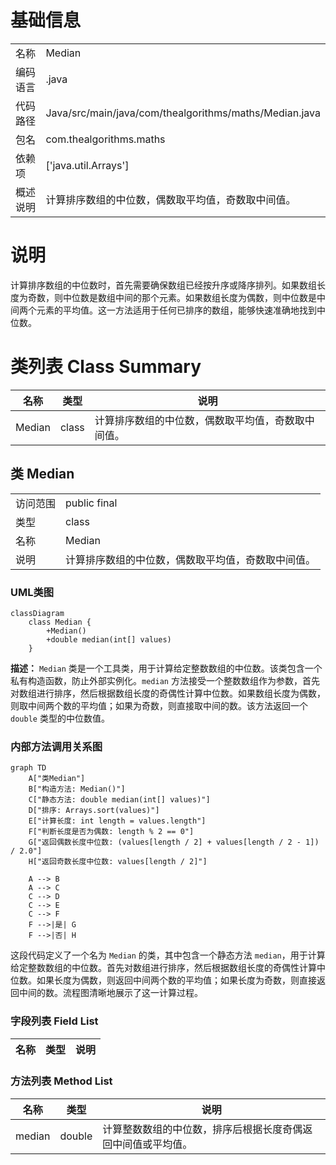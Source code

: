 # 基础信息

|      |      |
|------|------|
| 名称 | Median |
| 编码语言 | .java |
| 代码路径 | Java/src/main/java/com/thealgorithms/maths/Median.java |
| 包名 | com.thealgorithms.maths |
| 依赖项 | ['java.util.Arrays'] |
| 概述说明 | 计算排序数组的中位数，偶数取平均值，奇数取中间值。 |

# 说明

计算排序数组的中位数时，首先需要确保数组已经按升序或降序排列。如果数组长度为奇数，则中位数是数组中间的那个元素。如果数组长度为偶数，则中位数是中间两个元素的平均值。这一方法适用于任何已排序的数组，能够快速准确地找到中位数。

# 类列表 Class Summary

| 名称   | 类型  | 说明 |
|-------|------|-------------|
| Median | class | 计算排序数组的中位数，偶数取平均值，奇数取中间值。 |



## 类 Median

|      |      |
|------|------|
| 访问范围 | public final |
| 类型 | class |
| 名称 | Median |
| 说明 | 计算排序数组的中位数，偶数取平均值，奇数取中间值。 |


### UML类图

```mermaid
classDiagram
    class Median {
        +Median()
        +double median(int[] values)
    }
```

**描述：**
`Median` 类是一个工具类，用于计算给定整数数组的中位数。该类包含一个私有构造函数，防止外部实例化。`median` 方法接受一个整数数组作为参数，首先对数组进行排序，然后根据数组长度的奇偶性计算中位数。如果数组长度为偶数，则取中间两个数的平均值；如果为奇数，则直接取中间的数。该方法返回一个 `double` 类型的中位数值。


### 内部方法调用关系图

```mermaid
graph TD
    A["类Median"]
    B["构造方法: Median()"]
    C["静态方法: double median(int[] values)"]
    D["排序: Arrays.sort(values)"]
    E["计算长度: int length = values.length"]
    F["判断长度是否为偶数: length % 2 == 0"]
    G["返回偶数长度中位数: (values[length / 2] + values[length / 2 - 1]) / 2.0"]
    H["返回奇数长度中位数: values[length / 2]"]

    A --> B
    A --> C
    C --> D
    C --> E
    C --> F
    F -->|是| G
    F -->|否| H
```

这段代码定义了一个名为 `Median` 的类，其中包含一个静态方法 `median`，用于计算给定整数数组的中位数。首先对数组进行排序，然后根据数组长度的奇偶性计算中位数。如果长度为偶数，则返回中间两个数的平均值；如果长度为奇数，则直接返回中间的数。流程图清晰地展示了这一计算过程。

### 字段列表 Field List

| 名称  | 类型  | 说明 |
|-------|-------|------|

### 方法列表 Method List

| 名称  | 类型  | 说明 |
|-------|-------|------|
| median | double | 计算整数数组的中位数，排序后根据长度奇偶返回中间值或平均值。 |




